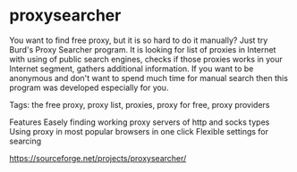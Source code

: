 # proxysearcher

You want to find free proxy, but it is so hard to do it manually? Just try Burd's Proxy Searcher program. It is looking for list of proxies in Internet with using of public search engines, checks if those proxies works in your Internet segment, gathers additional information. If you want to be anonymous and don't want to spend much time for manual search then this program was developed especially for you.

Tags: the free proxy, proxy list, proxies, proxy for free, proxy providers

Features
Easely finding working proxy servers of http and socks types
Using proxy in most popular browsers in one click
Flexible settings for searcing

https://sourceforge.net/projects/proxysearcher/
